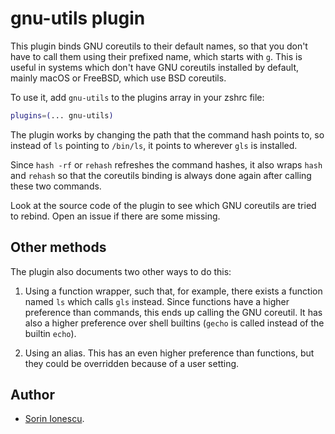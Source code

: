# gnu-utils plugin

This plugin binds GNU coreutils to their default names, so that you don't have
to call them using their prefixed name, which starts with `g`. This is useful
in systems which don't have GNU coreutils installed by default, mainly macOS
or FreeBSD, which use BSD coreutils.

To use it, add `gnu-utils` to the plugins array in your zshrc file:
```zsh
plugins=(... gnu-utils)
```

The plugin works by changing the path that the command hash points to, so
instead of `ls` pointing to `/bin/ls`, it points to wherever `gls` is
installed.

Since `hash -rf` or `rehash` refreshes the command hashes, it also wraps
`hash` and `rehash` so that the coreutils binding is always done again
after calling these two commands.

Look at the source code of the plugin to see which GNU coreutils are tried
to rebind. Open an issue if there are some missing.

## Other methods

The plugin also documents two other ways to do this:

1. Using a function wrapper, such that, for example, there exists a function
named `ls` which calls `gls` instead. Since functions have a higher preference
than commands, this ends up calling the GNU coreutil. It has also a higher
preference over shell builtins (`gecho` is called instead of the builtin `echo`).

2. Using an alias. This has an even higher preference than functions, but they
could be overridden because of a user setting.

## Author

- [Sorin Ionescu](https://github.com/sorin-ionescu).
